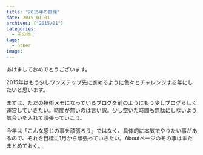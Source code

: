 ```yaml
---
title: "2015年の目標"
date: 2015-01-01
archives: ["2015/01"]
categories:
  - その他
tags:
  - other
image:
---
```

あけましておめでとうございます。

<!--more-->

2015年はもう少しワンステップ先に進めるように色々とチャレンジする年にしたいと思います。

まずは、ただの技術メモになっているブログを前のようにもう少しブログらしく運営していきたい。時間が無いのは言い訳。少し空いた時間も無駄にしないよう気合いを入れて頑張っていこう。

今年は「こんな感じの事を頑張ろう」ではなく、具体的に本気でやりたい事があるので、それを目標に1月から頑張っていきたい。Aboutページのその事はまたまとめておく。